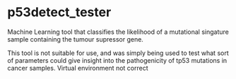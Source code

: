# p53detect_tester

Machine Learning tool that classifies the likelihood of a mutational singature sample containing the tumour supressor gene.

This tool is not suitable for use, and was simply being used to test what sort of parameters could give insight into the pathogenicity of tp53 mutations in cancer samples. Virtual environment not correct
